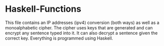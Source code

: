 # Haskell-Functions
This file contains an IP addresses (ipv4) conversion (both ways) as well as a monoalphabetic cipher. The cipher uses keys that are generated and can encrypt any sentence typed into it. It can also decrypt a sentence given the correct key. Everything is programmed using Haskell.  
